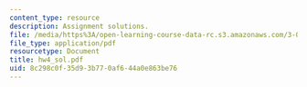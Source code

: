 ```yaml
---
content_type: resource
description: Assignment solutions.
file: /media/https%3A/open-learning-course-data-rc.s3.amazonaws.com/3-052-nanomechanics-of-materials-and-biomaterials-spring-2007/8c298c0f35d93b770af644a0e863be76_hw4_sol.pdf
file_type: application/pdf
resourcetype: Document
title: hw4_sol.pdf
uid: 8c298c0f-35d9-3b77-0af6-44a0e863be76
---
```

